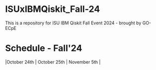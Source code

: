 # ISUxIBMQiskit_Fall-24
This is a repository for ISU IBM Qiskit Fall Event 2024 - brought by GO-ECpE

# Schedule - Fall'24
|October 24th | October 25th | November 5th |
